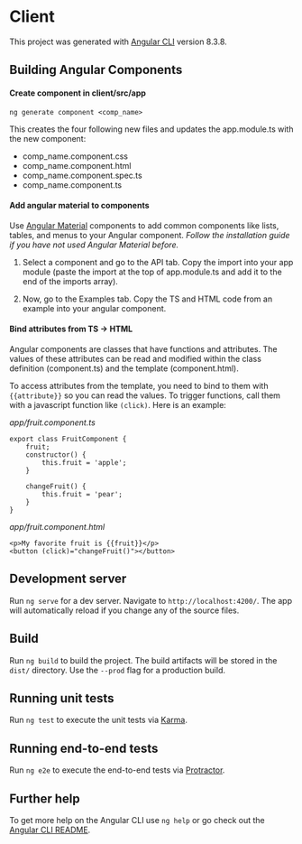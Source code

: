 # Client

This project was generated with [Angular CLI](https://github.com/angular/angular-cli) version 8.3.8.

## Building Angular Components
#### Create component in client/src/app

`ng generate component <comp_name>`

This creates the four following new files and updates the app.module.ts with the new component:
- comp_name.component.css
- comp_name.component.html
- comp_name.component.spec.ts
- comp_name.component.ts

#### Add angular material to components
Use [Angular Material](https://material.angular.io/components/categories) components to add common components like lists, tables, and menus to your Angular component. *Follow the installation guide if you have not used Angular Material before.*

1. Select a component and go to the API tab. Copy the import into your app module (paste the import at the top of app.module.ts and add it to the end of the imports array). 

2. Now, go to the Examples tab. Copy the TS and HTML code from an example into your angular component. 

#### Bind attributes from TS -> HTML
Angular components are classes that have functions and attributes. The values of these attributes can be read and modified within the class definition (component.ts) and the template (component.html). 

To access attributes from the template, you need to bind to them with `{{attribute}}` so you can read the values. To trigger functions, call them with a javascript function like `(click)`. Here is an example:

*app/fruit.component.ts*
    
    export class FruitComponent {
        fruit;
        constructor() {
            this.fruit = 'apple';
        }

        changeFruit() {
            this.fruit = 'pear';
        }
    }

*app/fruit.component.html*

    <p>My favorite fruit is {{fruit}}</p>
    <button (click)="changeFruit()"></button>


## Development server

Run `ng serve` for a dev server. Navigate to `http://localhost:4200/`. The app will automatically reload if you change any of the source files.

## Build

Run `ng build` to build the project. The build artifacts will be stored in the `dist/` directory. Use the `--prod` flag for a production build.

## Running unit tests

Run `ng test` to execute the unit tests via [Karma](https://karma-runner.github.io).

## Running end-to-end tests

Run `ng e2e` to execute the end-to-end tests via [Protractor](http://www.protractortest.org/).

## Further help

To get more help on the Angular CLI use `ng help` or go check out the [Angular CLI README](https://github.com/angular/angular-cli/blob/master/README.md).
